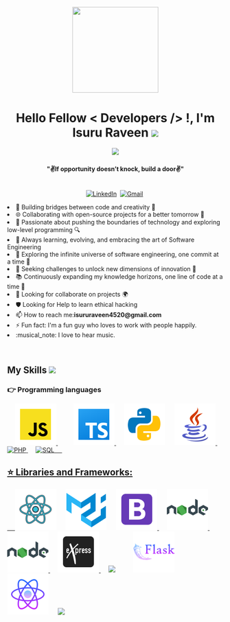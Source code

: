 <div align=center>
    <p align='center'>
    <img src="https://media.giphy.com/media/TEnXkcsHrP4YedChhA/giphy.gif" width="200" height="200" frameBorder="0" class="giphy-embed" allowFullScreen></img></p>
</div>
<div>
    <h1 align="center">Hello Fellow < Developers /> !, I'm Isuru Raveen <img src="https://media.giphy.com/media/hvRJCLFzcasrR4ia7z/giphy.gif" width="35"></h1>
    <p align="center">
        <a href="https://github.com/DenverCoder1/readme-typing-svg">
        <img src="https://readme-typing-svg.herokuapp.com?lines=Graduated+from+SLIIT;Full+Stack+Engineer;Problem+Solver;Team+Player&center=true&width=500&height=50"></a>
    </p>
    <div align=center>
        <p align='center'><h4 align="center"><b>"✌️If opportunity doesn’t knock, build a door✌️"</b></h4>
        </p>
    </div>
    <p align="center">
        <br>
        <a href="https://www.linkedin.com/in/isuru-raveen-7421541b8/"><img src="https://img.shields.io/badge/linkedin-%230077B5.svg?&style=for-the-badge&logo=linkedin&logoColor=white"     alt="LinkedIn"/></a>&nbsp;
        <a href="mailto:isururaveen4520@gmail.com?subject=Hola%20Sumanth"><img src="https://img.shields.io/badge/gmail-%23D14836.svg?&style=for-the-badge&logo=gmail&logoColor=white" alt="Gmail"/></a>&nbsp;
    </p>

<p>
  <li>🔧 Building bridges between code and creativity 🌉</li>

  <li>🌐 Collaborating with open-source projects for a better tomorrow 🤝</li>

  <li>🚀 Passionate about pushing the boundaries of technology and exploring low-level programming 🔍</li>

  <li>🌱 Always learning, evolving, and embracing the art of Software Engineering</li>

  <li>🌌 Exploring the infinite universe of software engineering, one commit at a time 🚀</li>

  <li>🔭 Seeking challenges to unlock new dimensions of innovation 🔑</li>

  <li>📚 Continuously expanding my knowledge horizons, one line of code at a time 📝</li>

  <li>🌟 Looking for collaborate on projects 🌍</li>

  <li>🛡️ Looking for Help to learn ethical hacking </li> 
  
  <li>📫 How to reach me:<b>isururaveen4520@gmail.com</b></li>

  <li>⚡ Fun fact: I'm a fun guy who loves to work with people happily.</li>
  
  <li>:musical_note: I love to hear music.</li>

</p>  
<br/>

## My Skills <img src = "https://media2.giphy.com/media/QssGEmpkyEOhBCb7e1/giphy.gif?cid=ecf05e47a0n3gi1bfqntqmob8g9aid1oyj2wr3ds3mg700bl&rid=giphy.gif" width = 32px> </h2>

### 👉 Programming languages
  &emsp; 
  <a href="#"> <img width ='96px' alt="JavaScript" src ='./icons/icons8-javascript.svg'> </a>
  &emsp;
  &emsp;
  <a href="#"> <img width ='96px' alt="TypeScript" src ='./icons/icons8-typescript-96.svg'> </a>
  &emsp;
  <a href="#"> <img width ='96px' alt="Python" src="./icons/icons8-python.svg"></a>
  &emsp;
  <a href="#"> <img width ='96px' alt ="Java" src="./icons/icons8-java.svg"> </a>
  &emsp;
  <a href="#"> <img width ='96px' alt ="PHP" src="https://img.icons8.com/color/96/php.png"> </a>
  &emsp;
  <a href="#"> <img width='96px' alt="SQL" src="https://img.icons8.com/arcade/96/sql.png" />
  &emsp;

<!-- ### 👉 Frontend Development -->
<!-- <p>
  &emsp; 
  <a href="#"> <img width ='32px' src ='https://raw.githubusercontent.com/rahulbanerjee26/githubAboutMeGenerator/main/icons/html.svg'> </a>
  &emsp;
  <a href="#"> <img width ='32px' src ='https://raw.githubusercontent.com/rahulbanerjee26/githubAboutMeGenerator/main/icons/css.svg'> </a>
  <a href="#"> <img width ='32px' src ='https://raw.githubusercontent.com/rahulbanerjee26/githubAboutMeGenerator/main/icons/css.svg'> </a>
</p> -->

## ⭐️ Libraries and Frameworks:
  &emsp;
    <a href="#"><img width ='96px' src="./icons/icons8-react.svg"></a>
  &emsp;
    <a href="#"><img width ='96px' src="./icons/icons8-material-ui.svg"></a>
  &emsp;
    <a href="#"><img width ='96px' src ='./icons/icons8-bootstrap.svg'> </a>
  &emsp;
    <a href="#"><img width ='96px' src ='./icons/icons8-nodejs.svg'> </a>
  &emsp;
   <a href="#"><img width ='96px' src ='./icons/icons8-nodejs.svg'> </a>
  &emsp;
   <a href="#"><img width='96px' src="./icons/icons8-express.svg"/> </a>
  &emsp;
   <a href="#"><img width='96px' src="https://img.icons8.com/fluency/48/laravel.png"/></a>
  &emsp;
  <a href="#"><img width='96px' style="margin-left: 20px;" src="./icons/icons8-flask.svg" /></a>
  &emsp;
   <a href="#"><img width='96px' src="./icons/icons8-react-native.svg"/></a>
  &emsp;
   <a href="#"><img width='96px' src="https://img.icons8.com/fluency/96/android-os.png"/></a>
</p>

 <!-- ### 👉 IDEs
  &emsp;
    <a href="#"><img alt="Visual Studio Code" src="https://img.shields.io/badge/Visual%20Studio%20Code-0078d7.svg?style=plastic&logo=visual-studio-code&logoColor=white"></a>
  &emsp;
    <a href="#"><img alt="JetBrain" src="https://img.shields.io/badge/jetbrains-%23000000.svg?style=plastic&logo=jetbrains&logoColor=white" /></a>
  &emsp;
    <a href="#"><img alt="Atom" src="https://img.shields.io/badge/atom-%2366595C.svg?&style=plastic&logo=atom&logoColor=white" /></a>
  &emsp;
    <a href="#"><img alt="Eclipse" src="https://img.shields.io/badge/eclipse%20ide-%232C2255.svg?&style=plastic&logo=eclipse%20ide&logoColor=white" /></a>
<br/> -->
